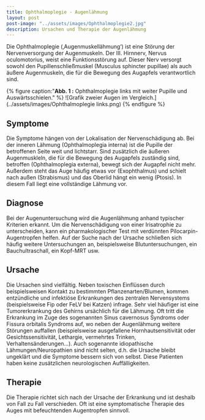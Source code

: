 ```yaml
---
title: Ophthalmoplegie - Augenlähmung
layout: post
post-image: "../assets/images/Ophthalmoplegie2.jpg"
description: Ursachen und Therapie der Augenlähmung
---
```


Die Ophthalmoplegie (‚Augenmuskellähmung‘) ist eine Störung der Nervenversorgung der Augenmuskeln. Der III. Hirnnerv, Nervus oculomotorius, weist eine Funktionsstörung auf. Dieser Nerv versorgt sowohl den Pupillenschließmuskel (Musculus sphincter pupillae) als auch äußere Augenmuskeln, die für die Bewegung des Augapfels verantwortlich sind.

{% figure caption:"**Abb. 1 :** Ophthalmoplegie links mit weiter Pupille und Auswärtsschielen." %}
![Grafik zweier Augen im Vergleich.](../assets/images/Ophthalmoplegie links.png)
{% endfigure %}

## Symptome

Die Symptome hängen von der Lokalisation der Nervenschädigung ab. Bei der inneren Lähmung (Ophthalmoplegia interna) ist die Pupille der betroffenen Seite weit und lichtstarr. 
Sind zusätzlich die äußeren Augenmuskleln, die für die Bewegung des Augapfels zuständig sind, betroffen (Ophthalmoplegia externa), bewegt sich der Augapfel nicht mehr. Außerdem steht das Auge häufig etwas vor (Exophthalmus) und schielt nach außen (Strabismus) und das Oberlid hängt ein wenig (Ptosis). In diesem Fall liegt eine vollständige Lähmung vor.  

## Diagnose

Bei der Augenuntersuchung wird die Augenlähmung anhand typischer Kriterien erkannt. Um die Nervenschädigung von einer Irisatrophie zu unterscheiden, kann ein pharmakologischer Test mit verdünnten Pilocarpin-Augentropfen helfen. Auf der Suche nach der Ursache schließen sich häufig weitere Untersuchungen an, beispielsweise Blutuntersuchungen, ein Bauchultraschall, ein Kopf-MRT usw.  

## Ursache

Die Ursachen sind vielfältig. Neben toxischen Einflüssen durch beispielsweisen Kontakt zu bestimmten Pflanzenarten/Blumen, kommen entzündliche und infektiöse Erkrankungen des zentralen Nervensystems (beispielsweise Fip oder FeLV bei Katzen) infrage. Sehr viel häufiger ist eine Tumorerkrankung des Gehirns ursächlich für die Lähmung. Oft tritt die Erkrankung im Zuge des sogenannten Sinus cavernosus Syndroms oder Fissura orbitalis Syndroms auf, wo neben der Augenlähmung  weitere Störungen auffallen (beispielsweise ausgefallene Hornhautsensitivität oder Gesichtssensitivität, Lethargie, vermehrtes Trinken, Verhaltensänderungen…). Auch sogenannte idiopathische Lähmungen/Neuropathien sind nicht selten, d.h. die Ursache bleibt ungeklärt und die Symptome bessern sich von selbst. Diese Patienten haben keine zusätzlichen neurologischen Auffälligkeiten.

## Therapie

Die Therapie richtet sich nach der Ursache der Erkrankung und ist deshalb von Fall zu Fall verschieden. Oft ist eine symptomatische Therapie des Auges mit befeuchtenden Augentropfen sinnvoll.  
